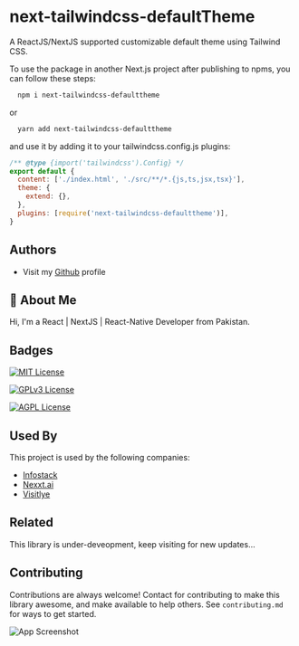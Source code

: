 # next-tailwindcss-defaultTheme

A ReactJS/NextJS supported customizable default theme using Tailwind CSS.

To use the package in another Next.js project after publishing to npms, you can follow these steps:

```bash
  npm i next-tailwindcss-defaulttheme
```

or

```bash
  yarn add next-tailwindcss-defaulttheme
```

and use it by adding it to your tailwindcss.config.js plugins:

```javascript
/** @type {import('tailwindcss').Config} */
export default {
  content: ['./index.html', './src/**/*.{js,ts,jsx,tsx}'],
  theme: {
    extend: {},
  },
  plugins: [require('next-tailwindcss-defaulttheme')],
}
```

## Authors

- Visit my [Github](https://www.github.com/asiflhr) profile

## 🚀 About Me

Hi, I'm a React | NextJS | React-Native Developer from Pakistan.

## Badges

[![MIT License](https://img.shields.io/badge/License-MIT-green.svg)](https://choosealicense.com/licenses/mit/)

[![GPLv3 License](https://img.shields.io/badge/License-GPL%20v3-yellow.svg)](https://opensource.org/licenses/)

[![AGPL License](https://img.shields.io/badge/license-AGPL-blue.svg)](http://www.gnu.org/licenses/agpl-3.0)

## Used By

This project is used by the following companies:

- [Infostack](https://www.infostacktech.com)
- [Nexxt.ai](https://www.nexxt.ai)
- [Visitlye](https://www.visitlye.com)

## Related

This library is under-deveopment, keep visiting for new updates...

## Contributing

Contributions are always welcome!
Contact for contributing to make this library awesome, and make available to help others.
See `contributing.md` for ways to get started.

![App Screenshot](https://www.marham.pk/healthblog/wp-content/uploads/2018/01/help-1.jpg)
